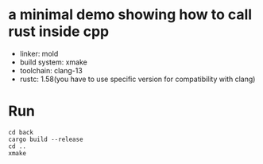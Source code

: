 # a minimal demo showing how to call rust inside cpp
* linker: mold
* build system: xmake
* toolchain: clang-13
* rustc: 1.58(you have to use specific version for compatibility with clang)

# Run
```shell
cd back
cargo build --release
cd ..
xmake 
```
